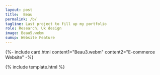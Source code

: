 ```yaml
---
layout: post
title:  Beau
permalink: /b/
tagline: Last project to fill up my portfolio
role: Research, Ux design
image: Beau5.webm
sumup: Website Feature
---
```


{%- include card.html content1="Beau3.webm" content2="E-commerce Website" -%}

{% include template.html %}